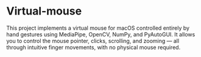 # Virtual-mouse
This project implements a virtual mouse for macOS controlled entirely by hand gestures using MediaPipe, OpenCV, NumPy, and PyAutoGUI. It allows you to control the mouse pointer, clicks, scrolling, and zooming — all through intuitive finger movements, with no physical mouse required.
